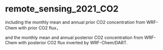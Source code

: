 # remote_sensing_2021_CO2
including the monthly mean and annual prior CO2 concentration from WRF-Chem with prior CO2 flux，

and the monthly mean and annual posterior CO2 concentration from WRF-Chem with posterior CO2 flux inverted by WRF-Chem/DART.
